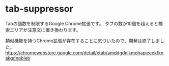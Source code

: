 # tab-suppressor

Tabの個数を制限するGoogle Chrome拡張です。
タブの数が10個を超えると検索エリアが注意文に置き換わります。

類似機能を持つChrome拡張が存在することに気づいたので、開発は終了しました。
https://chromewebstore.google.com/detail/xtab/amddgdnlkmohapieeekfknakgdnpbleb
